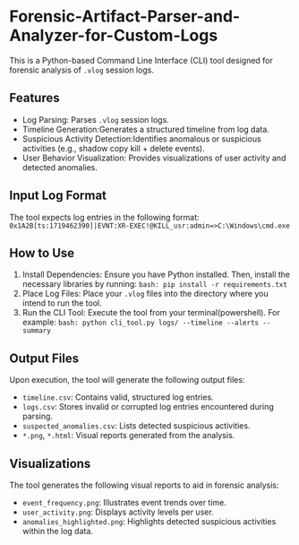 # Forensic-Artifact-Parser-and-Analyzer-for-Custom-Logs
This is a Python-based Command Line Interface (CLI) tool designed for forensic analysis of `.vlog` session logs.

## Features
  * Log Parsing: Parses `.vlog` session logs.
  * Timeline Generation:Generates a structured timeline from log data.
  * Suspicious Activity Detection:Identifies anomalous or suspicious activities (e.g., shadow copy kill + delete events).
  * User Behavior Visualization: Provides visualizations of user activity and detected anomalies.

## Input Log Format
The tool expects log entries in the following format:
```0x1A2B[ts:1719462390]|EVNT:XR-EXEC!@KILL_usr:admin=>C:\Windows\cmd.exe```

## How to Use
1.  Install Dependencies:
    Ensure you have Python installed. Then, install the necessary libraries by running:
    ```bash: pip install -r requirements.txt ```
2.  Place Log Files:
    Place your `.vlog` files into the directory where you intend to run the tool.
3.  Run the CLI Tool:
    Execute the tool from your terminal(powershell). For example:
    ```bash: python cli_tool.py logs/ --timeline --alerts --summary ```

## Output Files
Upon execution, the tool will generate the following output files:
  * `timeline.csv`: Contains valid, structured log entries.
  * `logs.csv`: Stores invalid or corrupted log entries encountered during parsing.
  * `suspected_anomalies.csv`: Lists detected suspicious activities.
  * `*.png`, `*.html`: Visual reports generated from the analysis.

## Visualizations
The tool generates the following visual reports to aid in forensic analysis:
  * `event_frequency.png`: Illustrates event trends over time.
  * `user_activity.png`: Displays activity levels per user.
  * `anomalies_highlighted.png`: Highlights detected suspicious activities within the log data.
